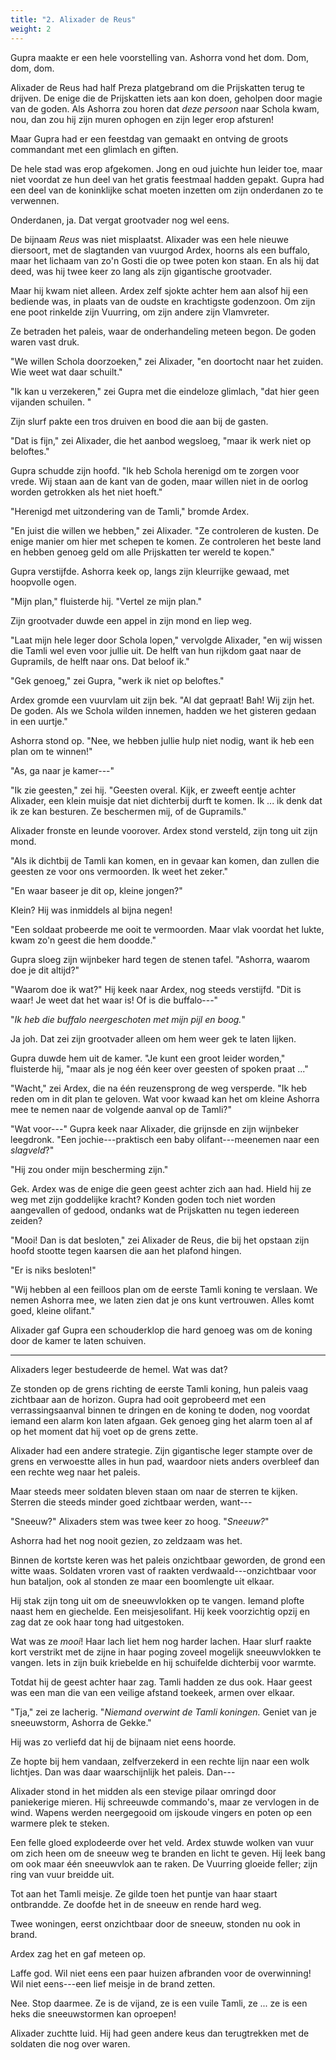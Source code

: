 ```yaml
---
title: "2. Alixader de Reus"
weight: 2
---
```


Gupra maakte er een hele voorstelling van. Ashorra vond het dom. Dom, dom, dom.

Alixader de Reus had half Preza platgebrand om die Prijskatten terug te drijven. De enige die de Prijskatten iets aan kon doen, geholpen door magie van de goden. Als Ashorra zou horen dat _deze persoon_ naar Schola kwam, nou, dan zou hij zijn muren ophogen en zijn leger erop afsturen!

Maar Gupra had er een feestdag van gemaakt en ontving de groots commandant met een glimlach en giften.

De hele stad was erop afgekomen. Jong en oud juichte hun leider toe, maar niet voordat ze hun deel van het gratis feestmaal hadden gepakt. Gupra had een deel van de koninklijke schat moeten inzetten om zijn onderdanen zo te verwennen.

Onderdanen, ja. Dat vergat grootvader nog wel eens.

De bijnaam _Reus_ was niet misplaatst. Alixader was een hele nieuwe diersoort, met de slagtanden van vuurgod Ardex, hoorns als een buffalo, maar het lichaam van zo'n Gosti die op twee poten kon staan. En als hij dat deed, was hij twee keer zo lang als zijn gigantische grootvader.

Maar hij kwam niet alleen. Ardex zelf sjokte achter hem aan alsof hij een bediende was, in plaats van de oudste en krachtigste godenzoon. Om zijn ene poot rinkelde zijn Vuurring, om zijn andere zijn Vlamvreter.

Ze betraden het paleis, waar de onderhandeling meteen begon. De goden waren vast druk.

"We willen Schola doorzoeken," zei Alixader, "en doortocht naar het zuiden. Wie weet wat daar schuilt."

"Ik kan u verzekeren," zei Gupra met die eindeloze glimlach, "dat hier geen vijanden schuilen. "

Zijn slurf pakte een tros druiven en bood die aan bij de gasten.

"Dat is fijn," zei Alixader, die het aanbod wegsloeg, "maar ik werk niet op beloftes."

Gupra schudde zijn hoofd. "Ik heb Schola herenigd om te zorgen voor vrede. Wij staan aan de kant van de goden, maar willen niet in de oorlog worden getrokken als het niet hoeft."

"Herenigd met uitzondering van de Tamli," bromde Ardex. 

"En juist die willen we hebben," zei Alixader. "Ze controleren de kusten. De enige manier om hier met schepen te komen. Ze controleren het beste land en hebben genoeg geld om alle Prijskatten ter wereld te kopen."

Gupra verstijfde. Ashorra keek op, langs zijn kleurrijke gewaad, met hoopvolle ogen. 

"Mijn plan," fluisterde hij. "Vertel ze mijn plan."

Zijn grootvader duwde een appel in zijn mond en liep weg.

"Laat mijn hele leger door Schola lopen," vervolgde Alixader, "en wij wissen die Tamli wel even voor jullie uit. De helft van hun rijkdom gaat naar de Gupramils, de helft naar ons. Dat beloof ik."

"Gek genoeg," zei Gupra, "werk ik niet op beloftes."

Ardex gromde een vuurvlam uit zijn bek. "Al dat gepraat! Bah! Wij zijn het. De goden. Als we Schola wilden innemen, hadden we het gisteren gedaan in een uurtje."

Ashorra stond op. "Nee, we hebben jullie hulp niet nodig, want ik heb een plan om te winnen!"

"As, ga naar je kamer---"

"Ik zie geesten," zei hij. "Geesten overal. Kijk, er zweeft eentje achter Alixader, een klein muisje dat niet dichterbij durft te komen. Ik ... ik denk dat ik ze kan besturen. Ze beschermen mij, of de Gupramils."

Alixader fronste en leunde voorover. Ardex stond versteld, zijn tong uit zijn mond.

"Als ik dichtbij de Tamli kan komen, en in gevaar kan komen, dan zullen die geesten ze voor ons vermoorden. Ik weet het zeker."

"En waar baseer je dit op, kleine jongen?"

Klein? Hij was inmiddels al bijna negen!

"Een soldaat probeerde me ooit te vermoorden. Maar vlak voordat het lukte, kwam zo'n geest die hem doodde."

Gupra sloeg zijn wijnbeker hard tegen de stenen tafel. "Ashorra, waarom doe je dit altijd?"

"Waarom doe ik wat?" Hij keek naar Ardex, nog steeds verstijfd. "Dit is waar! Je weet dat het waar is! Of is die buffalo---"

"_Ik heb die buffalo neergeschoten met mijn pijl en boog._"

Ja joh. Dat zei zijn grootvader alleen om hem weer gek te laten lijken.

Gupra duwde hem uit de kamer. "Je kunt een groot leider worden," fluisterde hij, "maar als je nog één keer over geesten of spoken praat ..."

"Wacht," zei Ardex, die na één reuzensprong de weg versperde. "Ik heb reden om in dit plan te geloven. Wat voor kwaad kan het om kleine Ashorra mee te nemen naar de volgende aanval op de Tamli?"

"Wat voor---" Gupra keek naar Alixader, die grijnsde en zijn wijnbeker leegdronk. "Een jochie---praktisch een baby olifant---meenemen naar een _slagveld_?"

"Hij zou onder mijn bescherming zijn."

Gek. Ardex was de enige die geen geest achter zich aan had. Hield hij ze weg met zijn goddelijke kracht? Konden goden toch niet worden aangevallen of gedood, ondanks wat de Prijskatten nu tegen iedereen zeiden?

"Mooi! Dan is dat besloten," zei Alixader de Reus, die bij het opstaan zijn hoofd stootte tegen kaarsen die aan het plafond hingen. 

"Er is niks besloten!"

"Wij hebben al een feilloos plan om de eerste Tamli koning te verslaan. We nemen Ashorra mee, we laten zien dat je ons kunt vertrouwen. Alles komt goed, kleine olifant."

Alixader gaf Gupra een schouderklop die hard genoeg was om de koning door de kamer te laten schuiven.

___


Alixaders leger bestudeerde de hemel. Wat was dat?

Ze stonden op de grens richting de eerste Tamli koning, hun paleis vaag zichtbaar aan de horizon. Gupra had ooit geprobeerd met een verrassingsaanval binnen te dringen en de koning te doden, nog voordat iemand een alarm kon laten afgaan. Gek genoeg ging het alarm toen al af op het moment dat hij voet op de grens zette.

Alixader had een andere strategie. Zijn gigantische leger stampte over de grens en verwoestte alles in hun pad, waardoor niets anders overbleef dan een rechte weg naar het paleis.

Maar steeds meer soldaten bleven staan om naar de sterren te kijken. Sterren die steeds minder goed zichtbaar werden, want---

"Sneeuw?" Alixaders stem was twee keer zo hoog. "_Sneeuw?_"

Ashorra had het nog nooit gezien, zo zeldzaam was het.

Binnen de kortste keren was het paleis onzichtbaar geworden, de grond een witte waas. Soldaten vroren vast of raakten verdwaald---onzichtbaar voor hun bataljon, ook al stonden ze maar een boomlengte uit elkaar. 

Hij stak zijn tong uit om de sneeuwvlokken op te vangen. Iemand plofte naast hem en giechelde. Een meisjesolifant. Hij keek voorzichtig opzij en zag dat ze ook haar tong had uitgestoken.

Wat was ze _mooi_! Haar lach liet hem nog harder lachen. Haar slurf raakte kort verstrikt met de zijne in haar poging zoveel mogelijk sneeuwvlokken te vangen. Iets in zijn buik kriebelde en hij schuifelde dichterbij voor warmte.

Totdat hij de geest achter haar zag. Tamli hadden ze dus ook. Haar geest was een man die van een veilige afstand toekeek, armen over elkaar.

"Tja," zei ze lacherig. "_Niemand overwint de Tamli koningen._ Geniet van je sneeuwstorm, Ashorra de Gekke."

Hij was zo verliefd dat hij de bijnaam niet eens hoorde.

Ze hopte bij hem vandaan, zelfverzekerd in een rechte lijn naar een wolk lichtjes. Dan was daar waarschijnlijk het paleis. Dan---

Alixader stond in het midden als een stevige pilaar omringd door paniekerige mieren. Hij schreeuwde commando's, maar ze vervlogen in de wind. Wapens werden neergegooid om ijskoude vingers en poten op een warmere plek te steken.

Een felle gloed explodeerde over het veld. Ardex stuwde wolken van vuur om zich heen om de sneeuw weg te branden en licht te geven. Hij leek bang om ook maar één sneeuwvlok aan te raken. De Vuurring gloeide feller; zijn ring van vuur breidde uit.

Tot aan het Tamli meisje. Ze gilde toen het puntje van haar staart ontbrandde. Ze doofde het in de sneeuw en rende hard weg. 

Twee woningen, eerst onzichtbaar door de sneeuw, stonden nu ook in brand.

Ardex zag het en gaf meteen op. 

Laffe god. Wil niet eens een paar huizen afbranden voor de overwinning! Wil niet eens---een lief meisje in de brand zetten. 

Nee. Stop daarmee. Ze is de vijand, ze is een vuile Tamli, ze ... ze is een heks die sneeuwstormen kan oproepen!

Alixader zuchtte luid. Hij had geen andere keus dan terugtrekken met de soldaten die nog over waren.